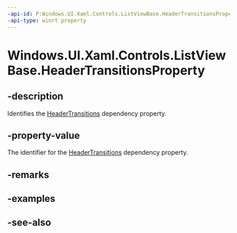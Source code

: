 ```yaml
---
-api-id: P:Windows.UI.Xaml.Controls.ListViewBase.HeaderTransitionsProperty
-api-type: winrt property
---
```


<!-- Property syntax
public Windows.UI.Xaml.DependencyProperty HeaderTransitionsProperty { get; }
-->

# Windows.UI.Xaml.Controls.ListViewBase.HeaderTransitionsProperty

## -description
Identifies the [HeaderTransitions](listviewbase_headertransitions.md) dependency property.



## -property-value
The identifier for the [HeaderTransitions](listviewbase_headertransitions.md) dependency property.

## -remarks

## -examples

## -see-also

